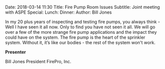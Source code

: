 Date: 2018-03-14 11:30
Title: Fire Pump Room Issues
Subtitle: Joint meeting with ASPE
Special: 
Lunch:
Dinner: 
Author: Bill Jones

In my 20 plus years of inspecting and testing fire pumps, you always think - Well I have seen it all now. Only to find you have not seen it all. We will go over a few of the more strange fire pump applications and the impact they could have on the system. The fire pump is the heart of the sprinkler system. Without it, it’s like our bodies - the rest of the system won't work.

**Presenter**

Bill Jones
President
FirePro, Inc.